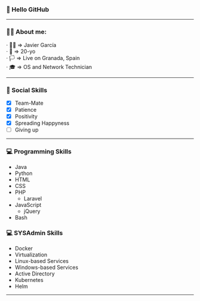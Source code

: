 ### 👋 Hello GitHub 

---
### 🙋‍♂️ About me:

· 👨‍🦱 ⇒ Javier García <br>
· 🌱 ⇒ 20-yo <br>
· 🏳️ ⇒ Live on Granada, Spain <br>
· 🎓 ⇒ OS and Network Technician <br>

---
### 🤸 Social Skills

- [x] Team-Mate
- [x] Patience
- [x] Positivity
- [x] Spreading Happyness
- [ ] Giving up

---
### 💻 Programming Skills
- Java
- Python
- HTML
- CSS
- PHP
  - Laravel
- JavaScript
  - jQuery
- Bash
  

### 💻 SYSAdmin Skills
- Docker
- Virtualization
- Linux-based Services
- Windows-based Services
- Active Directory
- Kubernetes
- Helm
---
